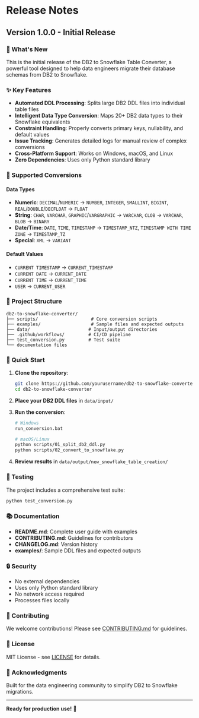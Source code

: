 # Release Notes

## Version 1.0.0 - Initial Release

### 🎉 What's New

This is the initial release of the DB2 to Snowflake Table Converter, a powerful tool designed to help data engineers migrate their database schemas from DB2 to Snowflake.

### ✨ Key Features

- **Automated DDL Processing**: Splits large DB2 DDL files into individual table files
- **Intelligent Data Type Conversion**: Maps 20+ DB2 data types to their Snowflake equivalents
- **Constraint Handling**: Properly converts primary keys, nullability, and default values
- **Issue Tracking**: Generates detailed logs for manual review of complex conversions
- **Cross-Platform Support**: Works on Windows, macOS, and Linux
- **Zero Dependencies**: Uses only Python standard library

### 🔧 Supported Conversions

#### Data Types
- **Numeric**: `DECIMAL`/`NUMERIC` → `NUMBER`, `INTEGER`, `SMALLINT`, `BIGINT`, `REAL`/`DOUBLE`/`DECFLOAT` → `FLOAT`
- **String**: `CHAR`, `VARCHAR`, `GRAPHIC`/`VARGRAPHIC` → `VARCHAR`, `CLOB` → `VARCHAR`, `BLOB` → `BINARY`
- **Date/Time**: `DATE`, `TIME`, `TIMESTAMP` → `TIMESTAMP_NTZ`, `TIMESTAMP WITH TIME ZONE` → `TIMESTAMP_TZ`
- **Special**: `XML` → `VARIANT`

#### Default Values
- `CURRENT TIMESTAMP` → `CURRENT_TIMESTAMP`
- `CURRENT DATE` → `CURRENT_DATE`
- `CURRENT TIME` → `CURRENT_TIME`
- `USER` → `CURRENT_USER`

### 📁 Project Structure

```
db2-to-snowflake-converter/
├── scripts/                    # Core conversion scripts
├── examples/                   # Sample files and expected outputs
├── data/                      # Input/output directories
├── .github/workflows/         # CI/CD pipeline
├── test_conversion.py         # Test suite
└── documentation files
```

### 🚀 Quick Start

1. **Clone the repository**:
   ```bash
   git clone https://github.com/yourusername/db2-to-snowflake-converter.git
   cd db2-to-snowflake-converter
   ```

2. **Place your DB2 DDL files** in `data/input/`

3. **Run the conversion**:
   ```bash
   # Windows
   run_conversion.bat
   
   # macOS/Linux
   python scripts/01_split_db2_ddl.py
   python scripts/02_convert_to_snowflake.py
   ```

4. **Review results** in `data/output/new_snowflake_table_creation/`

### 🧪 Testing

The project includes a comprehensive test suite:

```bash
python test_conversion.py
```

### 📚 Documentation

- **README.md**: Complete user guide with examples
- **CONTRIBUTING.md**: Guidelines for contributors
- **CHANGELOG.md**: Version history
- **examples/**: Sample DDL files and expected outputs

### 🔒 Security

- No external dependencies
- Uses only Python standard library
- No network access required
- Processes files locally

### 🤝 Contributing

We welcome contributions! Please see [CONTRIBUTING.md](CONTRIBUTING.md) for guidelines.

### 📄 License

MIT License - see [LICENSE](LICENSE) for details.

### 🙏 Acknowledgments

Built for the data engineering community to simplify DB2 to Snowflake migrations.

---

**Ready for production use!** 🚀
